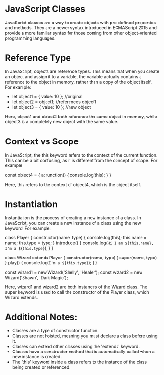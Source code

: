 # JavaScript Classes
JavaScript classes are a way to create objects with pre-defined properties and methods. They are a newer syntax introduced in ECMAScript 2015 and provide a more familiar syntax for those coming from other object-oriented programming languages.

# Reference Type
In JavaScript, objects are reference types. This means that when you create an object and assign it to a variable, the variable actually contains a reference to the object in memory, rather than a copy of the object itself. For example:

- let object1 = { value: 10 }; //original
- let object2 = object1;      //references object1
- let object3 = { value: 10 }; //new object

Here, object1 and object2 both reference the same object in memory, while object3 is a completely new object with the same value.

# Context vs Scope
In JavaScript, the this keyword refers to the context of the current function. This can be a bit confusing, as it is different from the concept of scope. For example:

const object4 = {
   a: function() {
       console.log(this);
   }
}

Here, this refers to the context of object4, which is the object itself.

# Instantiation
Instantiation is the process of creating a new instance of a class. In JavaScript, you can create a new instance of a class using the new keyword. For example:

class Player {
   constructor(name, type) {
      console.log(this);
      this.name = name;
      this.type = type;
   }
   introduce() {
      console.log(`Hi I am ${this.name}, I'm a ${this.type}`);
   }
}

class Wizard extends Player {
   constructor(name, type) {
      super(name, type)
   }
   play() {
      console.log(`I'm a ${this.type}`);
   }
}

const wizard1 = new Wizard('Shelly', 'Healer');
const wizard2 = new Wizard('Shawn', 'Dark Magic');

Here, wizard1 and wizard2 are both instances of the Wizard class. The super keyword is used to call the constructor of the Player class, which Wizard extends.

# Additional Notes:
- Classes are a type of constructor function.
- Classes are not hoisted, meaning you must declare a class before using it.
- Classes can extend other classes using the 'extends' keyword.
- Classes have a constructor method that is automatically called when a new instance is created.
- The 'this' keyword inside a class refers to the instance of the class being created or referenced.
